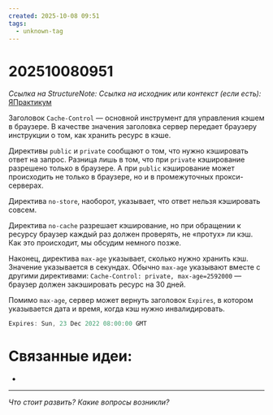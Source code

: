 ```yaml
---
created: 2025-10-08 09:51
tags:
  - unknown-tag
---
```

# 202510080951
*Ссылка на StructureNote:*
*Ссылка на исходник или контекст (если есть):* [ЯПрактикум](https://practicum.yandex.ru/learn/backend-nodejs/courses/a4214ab0-2146-4152-b90e-651bf4c7ca5e/sprints/564244/topics/30b04f32-dfb9-4449-8b8a-076fafa5924b/lessons/c31f0466-0632-4f59-8b91-01c4fe1a28f6/)

Заголовок `Cache-Control` — основной инструмент для управления кэшем в браузере. В качестве значения заголовка сервер передает браузеру инструкции о том, как хранить ресурс в кэше.

Директивы `public` и `private` сообщают о том, что нужно кэшировать ответ на запрос. Разница лишь в том, что при `private` кэширование разрешено только в браузере. А при `public` кэширование может происходить не только в браузере, но и в промежуточных прокси-серверах.

Директива `no-store`, наоборот, указывает, что ответ нельзя кэшировать совсем.

Директива `no-cache` разрешает кэширование, но при обращении к ресурсу браузер каждый раз должен проверять, не «протух» ли кэш. Как это происходит, мы обсудим немного позже.

Наконец, директива `max-age` указывает, сколько нужно хранить кэш. Значение указывается в секундах. Обычно `max-age` указывают вместе с другими директивами: `Сache-Control: private, max-age=2592000` — браузер должен закэшировать ресурс на 30 дней.

Помимо `max-age`, сервер может вернуть заголовок `Expires`, в котором указывается дата и время, когда кэш нужно инвалидировать.
```ts
Expires: Sun, 23 Dec 2022 08:00:00 GMT
```
# Связанные идеи:
* 
---

*Что стоит развить? Какие вопросы возникли?*